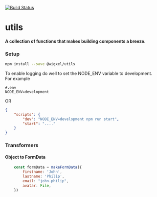 [![Build Status](https://travis-ci.org/wigxel/utils.svg?branch=dev)](https://travis-ci.org/wigxel/utils)
# utils
#### A collection of functions that makes building components a breeze.

### Setup
```bash
npm install --save @wigxel/utils
```
To enable logging do well to set the NODE_ENV variable to development. For example
```
#.env
NODE_ENV=development
```
OR
```json
{
	"scripts": {
		"dev": "NODE_ENV=development npm run start",
		"start": "...."
	}
}
```

### Transformers
#### Object to FormData
```javascript
	const formData = makeFormData({
		firstname: 'John',
		lastname: 'Philip',
		email: "john.philip",
		avatar: File,
	})
```